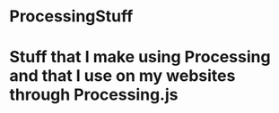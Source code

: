 # ProcessingStuff
# Stuff that I make using Processing and that I use on my websites through Processing.js

